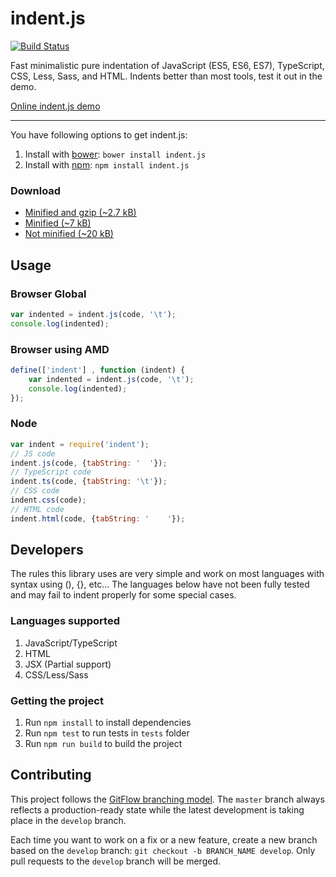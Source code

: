 # indent.js

[![Build Status](https://travis-ci.org/zebzhao/indent.js.svg?branch=master)](https://travis-ci.org/zebzhao/indent.js)

Fast minimalistic pure indentation of JavaScript (ES5, ES6, ES7), TypeScript, CSS, Less, Sass, and HTML.
Indents better than most tools, test it out in the demo.

[Online indent.js demo](https://zebzhao.github.io/indent.js/)

---

You have following options to get indent.js:

1. Install with [bower](http://bower.io): ```bower install indent.js```
2. Install with [npm](https://www.npmjs.com): ```npm install indent.js```

### Download

* [Minified and gzip (~2.7 kB)](https://raw.githubusercontent.com/zebzhao/indent.js/master/lib/indent.min.js)
* [Minified (~7 kB)](https://raw.githubusercontent.com/zebzhao/indent.js/master/lib/indent.min.js)
* [Not minified (~20 kB)](https://raw.githubusercontent.com/zebzhao/indent.js/master/lib/indent.js)

Usage
---

### Browser Global
```javascript
var indented = indent.js(code, '\t');
console.log(indented);
```

### Browser using AMD
```javascript
define(['indent'] , function (indent) {
    var indented = indent.js(code, '\t');
    console.log(indented);
});
```

### Node
```javascript
var indent = require('indent');
// JS code
indent.js(code, {tabString: '  '});
// TypeScript code
indent.ts(code, {tabString: '\t'});
// CSS code
indent.css(code);
// HTML code
indent.html(code, {tabString: '    '});
```

Developers
---

The rules this library uses are very simple and work on most languages with syntax using (), {}, etc...
The languages below have not been fully tested and may fail to indent properly for some special cases.

### Languages supported

1. JavaScript/TypeScript
2. HTML
3. JSX (Partial support)
4. CSS/Less/Sass

### Getting the project

1. Run `npm install` to install dependencies
2. Run `npm test` to run tests in `tests` folder
3. Run `npm run build` to build the project

## Contributing

This project follows the [GitFlow branching model](http://nvie.com/posts/a-successful-git-branching-model).
The ```master``` branch always reflects a production-ready state while the latest development is taking place in the ```develop``` branch.

Each time you want to work on a fix or a new feature, create a new branch based on the ```develop``` branch: ```git checkout -b BRANCH_NAME develop```. Only pull requests to the ```develop``` branch will be merged.
